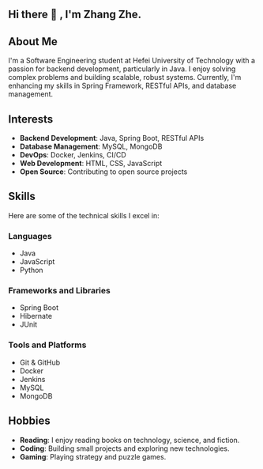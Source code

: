## Hi there 👋 , I'm Zhang Zhe.
## About Me
I'm a Software Engineering student at Hefei University of Technology with a passion for backend development, particularly in Java. I enjoy solving complex problems and building scalable, robust systems. Currently, I'm enhancing my skills in Spring Framework, RESTful APIs, and database management.

## Interests
- **Backend Development**: Java, Spring Boot, RESTful APIs
- **Database Management**: MySQL, MongoDB
- **DevOps**: Docker, Jenkins, CI/CD
- **Web Development**: HTML, CSS, JavaScript
- **Open Source**: Contributing to open source projects

## Skills
Here are some of the technical skills I excel in:

### Languages
- Java
- JavaScript
- Python

### Frameworks and Libraries
- Spring Boot
- Hibernate
- JUnit

### Tools and Platforms
- Git & GitHub
- Docker
- Jenkins
- MySQL
- MongoDB

## Hobbies
- **Reading**: I enjoy reading books on technology, science, and fiction.
- **Coding**: Building small projects and exploring new technologies.
- **Gaming**: Playing strategy and puzzle games.
